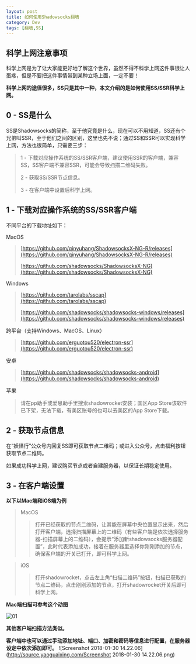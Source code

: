 ```yaml
---
layout: post
title: 如何使用Shadowsocks翻墙
category: Dev
tags: [翻墙,SS]
---
```

## 科学上网注意事项
科学上网是为了让大家能更好地了解这个世界，虽然不得不科学上网这件事很让人蛋疼，但是不要把这件事情带到某种立场上面，一定不要！

**科学上网的途径很多，SS只是其中一种，本文介绍的是如何使用SS/SSR科学上网。**

<!--more-->

## 0 - SS是什么

SS是Shadowsocks的简称，至于他究竟是什么，现在可以不用知道，SS还有个兄弟叫SSR，至于他们之间的区别，这里也先不说；通过SS和SSR可以实现科学上网，方法也很简单，只需要三步：

>1 - 下载对应操作系统的SS/SSR客户端，建议使用SSR的客户端，兼容SS，SS客户端不兼容SSR，可能会导致扫描二维码失败。
>
>2 - 获取SS/SSR节点信息。
>
>3 - 在客户端中设置后科学上网。

## 1 - 下载对应操作系统的SS/SSR客户端

不同平台的下载地址如下：

MacOS
> [https://github.com/qinyuhang/ShadowsocksX-NG-R/releases](https://github.com/qinyuhang/ShadowsocksX-NG-R/releases)
> 
> [https://github.com/shadowsocks/ShadowsocksX-NG](https://github.com/shadowsocks/ShadowsocksX-NG)

Windows
>[https://github.com/tarolabs/sscap](https://github.com/tarolabs/sscap)
>
>[https://github.com/shadowsocks/shadowsocks-windows/releases](https://github.com/shadowsocks/shadowsocks-windows/releases)

跨平台（支持Windows、MacOS、Linux）
>[https://github.com/erguotou520/electron-ssr](https://github.com/erguotou520/electron-ssr)

安卓
>[https://github.com/shadowsocks/shadowsocks-android](https://github.com/shadowsocks/shadowsocks-android)

苹果
>请在pp助手或爱思助手里搜索shadowrocket安装；国区App Store该软件已下架，无法下载，有美区账号的也可以去美区的App Store下载。

## 2 - 获取节点信息

在“妖怪行”公众号内回复SS即可获取节点二维码；或进入公众号，点击福利按钮获取节点二维码。

如果成功科学上网，建议购买节点或者自建服务器，以保证长期稳定使用。

## 3 - 在客户端设置

**以下以Mac端和iOS端为例**

>MacOS
>>打开已经获取的节点二维码，让其能在屏幕中央位置显示出来，然后打开客户端，选择扫描屏幕上的二维码（有些客户端是依次选择服务器-扫描屏幕上的二维码），会提示“添加新shadowsocks服务器配置”，此时代表添加成功，接着在服务器里选择你刚刚添加的节点，确保客户端的开关已打开，即可科学上网。

>iOS
>>打开shadowrocket，点击左上角“扫描二维码”按钮，扫描已获取的节点二维码，点击刚刚添加的节点，打开shadowrocket开关后即可科学上网。

**Mac端扫描可参考这个动图**

 ![01](http://source.yaoguaixing.com/01.gif)

**其他客户端扫描方法类似。**

**客户端中也可以通过手动添加地址、端口、加密和密码等信息进行配置，在服务器设定中依次添加即可。**
![Screenshot 2018-01-30 14.22.06](http://source.yaoguaixing.com/Screenshot 2018-01-30 14.22.06.png)



